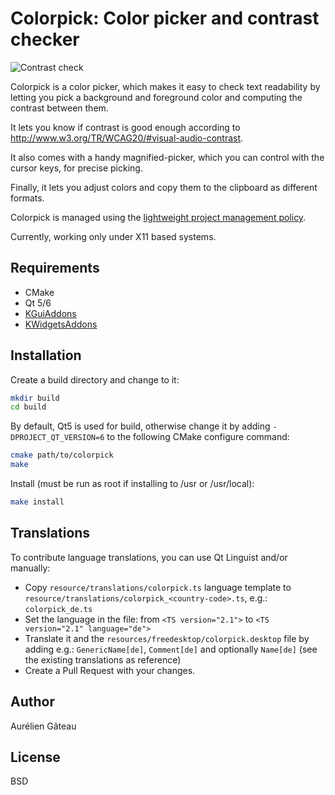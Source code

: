 # Colorpick: Color picker and contrast checker

![Contrast check](screenshots/contrast.png)

Colorpick is a color picker, which makes it easy to check text readability by
letting you pick a background and foreground color and computing the contrast
between them.

It lets you know if contrast is good enough according to
<http://www.w3.org/TR/WCAG20/#visual-audio-contrast>.

It also comes with a handy magnified-picker, which you can control with the
cursor keys, for precise picking.

Finally, it lets you adjust colors and copy them to the clipboard as different
formats.

Colorpick is managed using the [lightweight project management policy][1].

Currently, working only under X11 based systems.

## Requirements

- CMake
- Qt 5/6
- [KGuiAddons][2]
- [KWidgetsAddons][3]

## Installation

Create a build directory and change to it:

```bash
mkdir build
cd build
```

By default, Qt5 is used for build, otherwise change it by adding `-DPROJECT_QT_VERSION=6`
to the following CMake configure command:

```bash
cmake path/to/colorpick
make
```

Install (must be run as root if installing to /usr or /usr/local):

```bash
make install
```

## Translations

To contribute language translations, you can use Qt Linguist and/or manually:

- Copy `resource/translations/colorpick.ts` language template to
  `resource/translations/colorpick_<country-code>.ts`, e.g.: `colorpick_de.ts`
- Set the language in the file:
  from `<TS version="2.1">` to `<TS version="2.1" language="de">`
- Translate it and the `resources/freedesktop/colorpick.desktop` file by adding
  e.g.: `GenericName[de]`, `Comment[de]` and optionally `Name[de]`
  (see the existing translations as reference)
- Create a Pull Request with your changes.

## Author

Aurélien Gâteau

## License

BSD


[1]: http://agateau.com/2014/lightweight-project-management
[2]: https://invent.kde.org/frameworks/kguiaddons/
[3]: https://invent.kde.org/frameworks/kwidgetsaddons/
